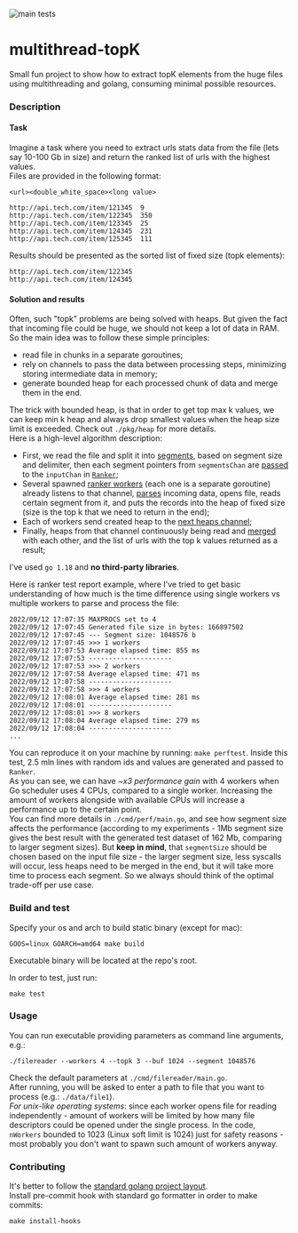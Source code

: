 ![main tests](https://github.com/gasparian/multithread-topK/actions/workflows/test.yml/badge.svg?branch=main)  

# multithread-topK
Small fun project to show how to extract topK elements from the huge files using multithreading and golang, consuming minimal possible resources.  

### Description  
#### Task
Imagine a task where you need to extract urls stats data from the file (lets say 10-100 Gb in size) and return the ranked list of urls with the highest values.  
Files are provided in the following format:  
```
<url><double_white_space><long value>

http://api.tech.com/item/121345  9
http://api.tech.com/item/122345  350
http://api.tech.com/item/123345  25
http://api.tech.com/item/124345  231
http://api.tech.com/item/125345  111
```  
Results should be presented as the sorted list of fixed size (topk elements):  
```
http://api.tech.com/item/122345
http://api.tech.com/item/124345
```  

#### Solution and results  
Often, such "topk" problems are being solved with heaps. But given the fact that incoming file could be huge, we should not keep a lot of data in RAM. So the main idea was to follow these simple principles:  
 - read file in chunks in a separate goroutines;  
 - rely on channels to pass the data between processing steps, minimizing storing intermediate data in memory;  
 - generate bounded heap for each processed chunk of data and merge them in the end.  

The trick with bounded heap, is that in order to get top max k values, we can keep min k heap and always drop smallest values when the heap size limit is exceeded. Check out `./pkg/heap` for more details.  
Here is a high-level algorithm description:  
 - First, we read the file and split it into [segments](https://github.com/gasparian/multithread-topK/blob/main/internal/io/io.go#L48), based on segment size and delimiter, then each segment pointers from `segmentsChan` are [passed](https://github.com/gasparian/multithread-topK/blob/main/internal/ranker/ranker.go#L181) to the `inputChan` in [`Ranker`](https://github.com/gasparian/multithread-topK/blob/main/internal/ranker/ranker.go#L37);  
 - Several spawned [ranker workers](https://github.com/gasparian/multithread-topK/blob/main/internal/ranker/ranker.go#L75) (each one is a separate goroutine) already listens to that channel, [parses](https://github.com/gasparian/multithread-topK/blob/main/internal/ranker/ranker.go#L43) incoming data, opens file, reads certain segment from it, and puts the records into the heap of fixed size (size is the top k that we need to return in the end);  
 - Each of workers send created heap to the [next heaps channel](https://github.com/gasparian/multithread-topK/blob/main/internal/ranker/ranker.go#L82);  
 - Finally, heaps from that channel continuously being read and [merged](https://github.com/gasparian/multithread-topK/blob/main/internal/ranker/ranker.go#L135) with each other, and the list of urls with the top k values returned as a result;  

I've used `go 1.18` and **no third-party libraries**.  
 
Here is ranker test report example, where I've tried to get basic understanding of how much is the time difference using single workers vs multiple workers to parse and process the file:  
```
2022/09/12 17:07:35 MAXPROCS set to 4
2022/09/12 17:07:45 Generated file size in bytes: 166897502
2022/09/12 17:07:45 --- Segment size: 1048576 b
2022/09/12 17:07:45 >>> 1 workers 
2022/09/12 17:07:53 Average elapsed time: 855 ms
2022/09/12 17:07:53 ---------------------
2022/09/12 17:07:53 >>> 2 workers 
2022/09/12 17:07:58 Average elapsed time: 471 ms
2022/09/12 17:07:58 ---------------------
2022/09/12 17:07:58 >>> 4 workers 
2022/09/12 17:08:01 Average elapsed time: 281 ms
2022/09/12 17:08:01 ---------------------
2022/09/12 17:08:01 >>> 8 workers 
2022/09/12 17:08:04 Average elapsed time: 279 ms
2022/09/12 17:08:04 ---------------------
...
```  
You can reproduce it on your machine by running: `make perftest`. Inside this test, 2.5 mln lines with random ids and values are generated and passed to `Ranker`.  
As you can see, we can have *~x3 performance gain* with 4 workers when Go scheduler uses 4 CPUs, compared to a single worker. Increasing the amount of workers alongside with available CPUs will increase a performance up to the certain point.  
You can find more details in `./cmd/perf/main.go`, and see how segment size affects the performance (according to my experiments - 1Mb segment size gives the best result with the generated test dataset of 162 Mb, comparing to larger segment sizes). But **keep in mind**, that `segmentSize` should be chosen based on the input file size - the larger segment size, less syscalls will occur, less heaps need to be merged in the end, but it will take more time to process each segment. So we always should think of the optimal trade-off per use case.  

### Build and test  

Specify your os and arch to build static binary (except for mac):  

```
GOOS=linux GOARCH=amd64 make build
```  
Executable binary will be located at the repo's root.  

In order to test, just run:  
```
make test
```  

###  Usage  
You can run executable providing parameters as command line arguments, e.g.:  
```
./filereader --workers 4 --topk 3 --buf 1024 --segment 1048576
```  
Check the default parameters at `./cmd/filereader/main.go`.  
After running, you will be asked to enter a path to file that you want to process (e.g.: `./data/file1`).  
*For unix-like operating systems*: since each worker opens file for reading independently - amount of workers will be limited by how many file descriptors could be opened under the single process. In the code, `nWorkers` bounded to 1023 (Linux soft limit is 1024) just for safety reasons - most probably you don't want to spawn such amount of workers anyway.  

### Contributing  
It's better to follow the [standard golang project layout](https://github.com/golang-standards/project-layout).  
Install pre-commit hook with standard go formatter in order to make commits:  
```
make install-hooks
```  
